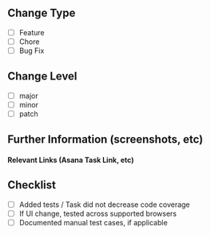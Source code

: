 ## Change Type

* [ ] Feature
* [ ] Chore
* [ ] Bug Fix

## Change Level

* [ ] major
* [ ] minor
* [ ] patch

## Further Information (screenshots, etc)

#### Relevant Links (Asana Task Link, etc)

## Checklist

* [ ] Added tests / Task did not decrease code coverage
* [ ] If UI change, tested across supported browsers
* [ ] Documented manual test cases, if applicable
